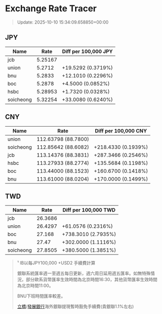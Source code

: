 # Exchange Rate Tracer

> Update: 2025-10-10 15:34:09.658850+00:00

## JPY

| Name      |    Rate | Diff per 100,000 JPY   |
|-----------|---------|------------------------|
| jcb       | 5.25167 |                        |
| union     | 5.2712  | +19.5292 (0.3719%)     |
| bnu       | 5.2833  | +12.1010 (0.2296%)     |
| boc       | 5.2878  | +4.5000 (0.0852%)      |
| hsbc      | 5.28953 | +1.7320 (0.0328%)      |
| soicheong | 5.32254 | +33.0080 (0.6240%)     |

## CNY

| Name      | Rate                | Diff per 100,000 CNY   |
|-----------|---------------------|------------------------|
| union     | 112.63798	(88.7800) |                        |
| soicheong | 112.85642	(88.6082) | +218.4330 (0.1939%)    |
| jcb       | 113.14376	(88.3831) | +287.3466 (0.2546%)    |
| hsbc      | 113.27933	(88.2774) | +135.5684 (0.1198%)    |
| boc       | 113.44000	(88.1523) | +160.6700 (0.1418%)    |
| bnu       | 113.61000	(88.0204) | +170.0000 (0.1499%)    |

## TWD

| Name      |    Rate | Diff per 100,000 TWD   |
|-----------|---------|------------------------|
| jcb       | 26.3686 |                        |
| union     | 26.4297 | +61.0576 (0.2316%)     |
| boc       | 27.168  | +738.3010 (2.7935%)    |
| bnu       | 27.47   | +302.0000 (1.1116%)    |
| soicheong | 27.8505 | +380.5000 (1.3851%)    |


> ¹ IB以每JPY100,000 +USD2 手續費計算
>
> 銀聯系統匯率週一至週五每日更新，週六周日延用週五匯率。如無特殊情況，部分歐系貨幣匯率生效時間為北京時間16:30，其他貨幣匯率生效時間為北京時間11:00。
>
> BNU下班時間匯率較差。
>
> [立橋](https://www.wlbank.com.mo/uploads/ueditor/file/20181211/1544536513900230.pdf)/[發展銀行](https://www.mdb.com.mo/Service_Charges_20230728.pdf)海外銀聯提現暫時豁免手續費(貴銀聯1.1%左右)

